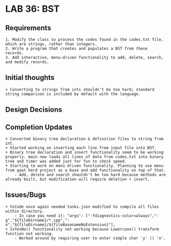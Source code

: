 # LAB 36: BST
## Requirements
    1. Modify the class to process the codes found in the codes.txt file, which are strings, rather than integers.
    2. Write a program that creates and populates a BST from these records. 
    3. Add interactive, menu-driven functionality to add, delete, search, and modify records.

## Initial thoughts
    + Converting to strings from ints shouldn't be too hard; standard string comparison is included by default with the language.

## Design Decisions
     

## Completion Updates
    + Converted binary tree declaration & definition files to string from int.
    + Started working on inserting each line from input file into BST.
    + Binary tree declaration and insert functionality seem to be working properly. main now loads all lines of data from codes.txt into binary tree and timer was added just for fun to check speed.
    + Starting to work on menu driven functionality. Planning to use menu from goat herd project as a base and add functionality on top of that.
        - Add, delete and search shouldn't be too hard because methods are already built, but modification will require deletion + insert.

## Issues/Bugs
    + VsCode once again needed tasks.json modified to compile all files within directory.
        - In case you need it: "args": ["-fdiagnostics-color=always","-g","${fileDirname}/*.cpp","-o","${fileDirname}/${fileBasenameNoExtension}"],
    + IsYesNo() functionality not working because Lowercase() transform function not working.
        - Worked around by requiring user to enter simple char 'y' || 'n'.